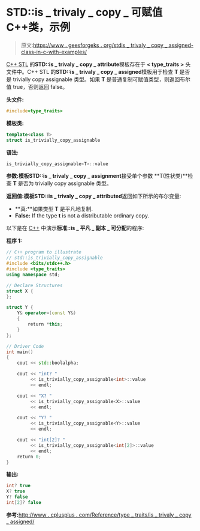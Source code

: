 # STD::is _ trivaly _ copy _ 可赋值 C++类，示例

> 原文:[https://www . geesforgeks . org/stdis _ trivaly _ copy _ assigned-class-in-c-with-examples/](https://www.geeksforgeeks.org/stdis_trivially_copy_assignable-class-in-c-with-examples/)

[C++ STL](https://www.geeksforgeeks.org/the-c-standard-template-library-stl/) 的**STD::is _ trivaly _ copy _ attribute**模板存在于 **< type_traits >** 头文件中。C++ STL 的**STD::is _ trivaly _ copy _ assigned**模板用于检查 **T** 是否是 trivially copy assignable 类型。如果 **T** 是普通复制可赋值类型，则返回布尔值 true，否则返回 false。

**头文件:**

```cpp
#include<type_traits>

```

**模板类:**

```cpp
template<class T>
struct is_trivially_copy_assignable

```

**语法:**

```cpp
is_trivially_copy_assignable<T>::value

```

**参数:**模板**STD::is _ trivaly _ copy _ assignment**接受单个参数 **T(性状类)**检查 **T** 是否为 trivially copy assignable 类型。

**返回值:**模板**STD::is _ trivaly _ copy _ attributed**返回如下所示的布尔变量:

*   **真:**如果类型 **T** 是平凡地复制.
*   **False:** If the type **t** is not a distributable ordinary copy.

以下是在 [C++](https://www.geeksforgeeks.org/c-plus-plus/) 中演示**标准::is _ 平凡 _ 副本 _ 可分配**的程序:

**程序 1:**

```cpp
// C++ program to illustrate
// std::is_trivially_copy_assignable
#include <bits/stdc++.h>
#include <type_traits>
using namespace std;

// Declare Structures
struct X {
};

struct Y {
    Y& operator=(const Y&)
    {
        return *this;
    }
};

// Driver Code
int main()
{
    cout << std::boolalpha;

    cout << "int? "
         << is_trivially_copy_assignable<int>::value
         << endl;

    cout << "X? "
         << is_trivially_copy_assignable<X>::value
         << endl;

    cout << "Y? "
         << is_trivially_copy_assignable<Y>::value
         << endl;

    cout << "int[2]? "
         << is_trivially_copy_assignable<int[2]>::value
         << endl;
    return 0;
}
```

**输出:**

```cpp
int? true
X? true
Y? false
int[2]? false

```

**参考:**[http://www . cplusplus . com/Reference/type _ traits/is _ trivaly _ copy _ assigned/](http://www.cplusplus.com/reference/type_traits/is_trivially_copy_assignable/)